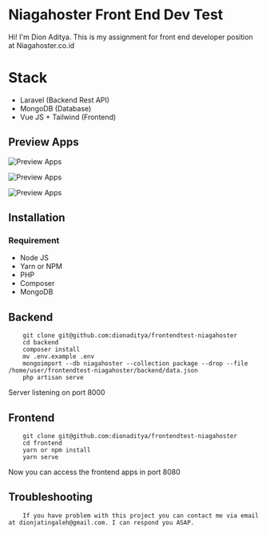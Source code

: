 # Niagahoster Front End Dev Test

Hi! I'm Dion Aditya. This is my assignment for front end developer position at Niagahoster.co.id

# Stack

 - Laravel (Backend Rest API)
 - MongoDB (Database)
 - Vue JS + Tailwind (Frontend)

## Preview Apps

![Preview Apps](./assets/preview/preview.gif)

![Preview Apps](./assets/preview/screenshot-light.gif)

![Preview Apps](./assets/preview/screenshot-dark.gif)


## Installation

### Requirement
- Node JS 
- Yarn or NPM
- PHP
- Composer
- MongoDB


## Backend


```
	git clone git@github.com:dionaditya/frontendtest-niagahoster
	cd backend
	composer install
	mv .env.example .env
    mongoimport --db niagahoster --collection package --drop --file /home/user/frontendtest-niagahoster/backend/data.json
	php artisan serve
```
Server listening on port 8000


## Frontend

```
	git clone git@github.com:dionaditya/frontendtest-niagahoster
	cd frontend 
	yarn or npm install
	yarn serve
``` 

Now you can access the frontend apps in port 8080

## Troubleshooting

```
    If you have problem with this project you can contact me via email at dionjatingaleh@gmail.com. I can respond you ASAP.
```